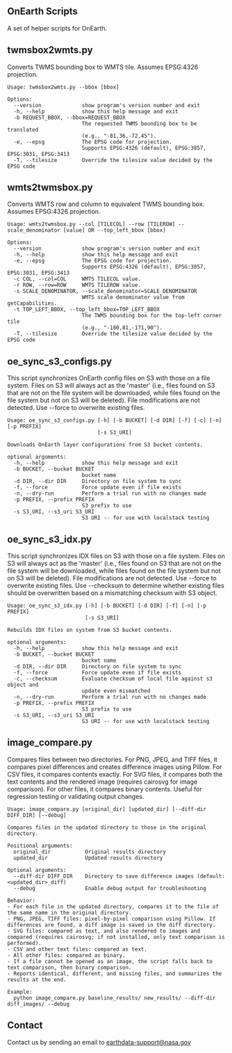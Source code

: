 ## OnEarth Scripts

A set of helper scripts for OnEarth.


## twmsbox2wmts.py

Converts TWMS bounding box to WMTS tile.  Assumes EPSG:4326 projection.

```
Usage: twmsbox2wmts.py --bbox [bbox]

Options:
  --version             show program's version number and exit
  -h, --help            show this help message and exit
  -b REQUEST_BBOX, --bbox=REQUEST_BBOX
                        The requested TWMS bounding box to be translated
                        (e.g., "-81,36,-72,45").
  -e, --epsg            The EPSG code for projection.
                        Supports EPSG:4326 (default), EPSG:3857, EPSG:3031, EPSG:3413
  -T, --tilesize        Override the tilesize value decided by the EPSG code
```

## wmts2twmsbox.py

Converts WMTS row and column to equivalent TWMS bounding box.  Assumes EPSG:4326 projection.

```
Usage: wmts2twmsbox.py --col [TILECOL] --row [TILEROW] --scale_denominator [value] OR --top_left_bbox [bbox]

Options:
  --version             show program's version number and exit
  -h, --help            show this help message and exit
  -e, --epsg            The EPSG code for projection.
                        Supports EPSG:4326 (default), EPSG:3857, EPSG:3031, EPSG:3413
  -c COL, --col=COL     WMTS TILECOL value.
  -r ROW, --row=ROW     WMTS TILEROW value.
  -s SCALE_DENOMINATOR, --scale_denominator=SCALE_DENOMINATOR
                        WMTS scale denominator value from getCapabilities.
  -t TOP_LEFT_BBOX, --top_left_bbox=TOP_LEFT_BBOX
                        The TWMS bounding box for the top-left corner tile
                        (e.g., "-180,81,-171,90").
  -T, --tilesize        Override the tilesize value decided by the EPSG code
```


## oe_sync_s3_configs.py

This script synchronizes OnEarth config files on S3 with those on a file system.
Files on S3 will always act as the 'master' (i.e., files found on S3 that are not on the file system 
will be downloaded, while files found on the file system but not on S3 will be deleted).
File modifications are not detected. Use --force to overwrite existing files.

```
Usage: oe_sync_s3_configs.py [-h] [-b BUCKET] [-d DIR] [-f] [-c] [-n] [-p PREFIX]
                             [-s S3_URI]

Downloads OnEarth layer configurations from S3 bucket contents.

optional arguments:
  -h, --help            show this help message and exit
  -b BUCKET, --bucket BUCKET
                        bucket name
  -d DIR, --dir DIR     Directory on file system to sync
  -f, --force           Force update even if file exists
  -n, --dry-run         Perform a trial run with no changes made
  -p PREFIX, --prefix PREFIX
                        S3 prefix to use
  -s S3_URI, --s3_uri S3_URI
                        S3 URI -- for use with localstack testing
```


## oe_sync_s3_idx.py

This script synchronizes IDX files on S3 with those on a file system.
Files on S3 will always act as the 'master' (i.e., files found on S3 that are not on the file system 
will be downloaded, while files found on the file system but not on S3 will be deleted).
File modifications are not detected. Use --force to overwrite existing files. Use --checksum to determine whether
existing files should be overwritten based on a mismatching checksum with S3 object.

```
Usage: oe_sync_s3_idx.py [-h] [-b BUCKET] [-d DIR] [-f] [-n] [-p PREFIX]
                         [-s S3_URI]

Rebuilds IDX files on system from S3 bucket contents.

optional arguments:
  -h, --help            show this help message and exit
  -b BUCKET, --bucket BUCKET
                        bucket name
  -d DIR, --dir DIR     Directory on file system to sync
  -f, --force           Force update even if file exists
  -c, --checksum        Evaluate checksum of local file against s3 object and 
                        update even mismatched
  -n, --dry-run         Perform a trial run with no changes made
  -p PREFIX, --prefix PREFIX
                        S3 prefix to use
  -s S3_URI, --s3_uri S3_URI
                        S3 URI -- for use with localstack testing
```

## image_compare.py

Compares files between two directories. For PNG, JPEG, and TIFF files, it compares pixel differences and creates difference images using Pillow. For CSV files, it compares contents exactly. For SVG files, it compares both the text contents and the rendered image (requires cairosvg for image comparison). For other files, it compares binary contents. Useful for regression testing or validating output changes.

```
Usage: image_compare.py [original_dir] [updated_dir] [--diff-dir DIFF_DIR] [--debug]

Compares files in the updated directory to those in the original directory.

Positional arguments:
  original_dir           Original results directory
  updated_dir            Updated results directory

Optional arguments:
  --diff-dir DIFF_DIR    Directory to save difference images (default: <updated_dir>_diff)
  --debug                Enable debug output for troubleshooting

Behavior:
- For each file in the updated directory, compares it to the file of the same name in the original directory.
- PNG, JPEG, TIFF files: pixel-by-pixel comparison using Pillow. If differences are found, a diff image is saved in the diff directory.
- SVG files: compared as text, and also rendered to images and compared (requires cairosvg; if not installed, only text comparison is performed).
- CSV and other text files: compared as text.
- All other files: compared as binary.
- If a file cannot be opened as an image, the script falls back to text comparison, then binary comparison.
- Reports identical, different, and missing files, and summarizes the results at the end.

Example:
  python image_compare.py baseline_results/ new_results/ --diff-dir diff_images/ --debug

```

## Contact

Contact us by sending an email to
[earthdata-support@nasa.gov](mailto:earthdata-support@nasa.gov)
